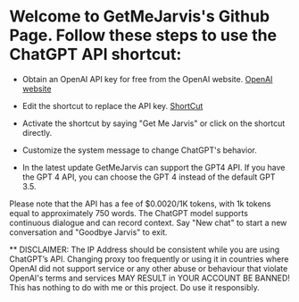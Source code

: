 # Welcome to GetMeJarvis's Github Page. Follow these steps to use the ChatGPT API shortcut:

- Obtain an OpenAI API key for free from the OpenAI website.
   [OpenAI website](https://platform.openai.com)
- Edit the shortcut to replace the API key.
   [ShortCut](https://www.icloud.com/shortcuts/d344ae9d3ca44ee08c9048c0a57ecff1)
   
- Activate the shortcut by saying "Get Me Jarvis" or click on the shortcut directly.
- Customize the system message to change ChatGPT's behavior.
- In the latest update GetMeJarvis can support the GPT4 API. If you have the GPT 4 API, you can choose the GPT 4 instead of the default GPT 3.5.


Please note that the API has a fee of $0.0020/1K tokens, with 1k tokens equal to approximately 750 words. 
The ChatGPT model supports continuous dialogue and can record context. Say "New chat" to start a new conversation and "Goodbye Jarvis" to exit.


** DISCLAIMER: The IP Address should be consistent while you are using ChatGPT’s API. Changing proxy too frequently or using it in countries where OpenAI did not support service or any other abuse or behaviour that violate OpenAI's terms and services MAY RESULT in YOUR ACCOUNT BE BANNED! This has nothing to do with me or this project. Do use it responsibly.
